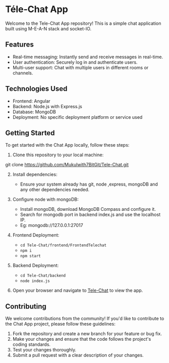 # Téle-Chat App

Welcome to the Tele-Chat App repository! This is a simple chat application built using M-E-A-N stack and socket-IO.

## Features
- Real-time messaging: Instantly send and receive messages in real-time.
- User authentication: Securely log in and authenticate users.
- Multi-user support: Chat with multiple users in different rooms or channels.

## Technologies Used
- Frontend: Angular
- Backend: Node.js with Express.js
- Database: MongoDB
- Deployment:  No specific deployment platform or service used

## Getting Started

To get started with the Chat App locally, follow these steps:

1. Clone this repository to your local machine:

git clone https://github.com/Mukulwith7BitGit/Tele-Chat.git

2. Install dependencies:

    - Ensure your system already has git, node ,express, mongoDB and any other dependencies needed.

3. Configure node with mongoDB:

    - Install mongoDB, download MongoDB Compass and configure it.
    - Search for mongodb port in backend index.js and use the localhost IP.
    - Eg: mongodb://127.0.0.1:27017

3. Frontend Deployment:

    - ```cd Tele-Chat/frontend/FrontendTelechat```
    - ```npm i```
    - ```npm start```

4. Backend Deployment:

    - ```cd Tele-Chat/backend```
    - ```node index.js```

5. Open your browser and navigate to [Tele-Chat](http://localhost:4200) to view the app.

## Contributing

We welcome contributions from the community! If you'd like to contribute to the Chat App project, please follow these guidelines:

1. Fork the repository and create a new branch for your feature or bug fix.
2. Make your changes and ensure that the code follows the project's coding standards.
3. Test your changes thoroughly.
4. Submit a pull request with a clear description of your changes.
